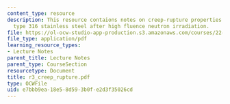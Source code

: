 ```yaml
---
content_type: resource
description: This resource contaions notes on creep-rupture properties of 20% cold-worked
  type 316 stainless steel after high fluence neutron irradiation.
file: https://ol-ocw-studio-app-production.s3.amazonaws.com/courses/22-314j-structural-mechanics-in-nuclear-power-technology-fall-2006/e7bbb9ea18e58d593b0fe2d3f35026cd_r3_creep_rupture.pdf
file_type: application/pdf
learning_resource_types:
- Lecture Notes
parent_title: Lecture Notes
parent_type: CourseSection
resourcetype: Document
title: r3_creep_rupture.pdf
type: OCWFile
uid: e7bbb9ea-18e5-8d59-3b0f-e2d3f35026cd
---
```

